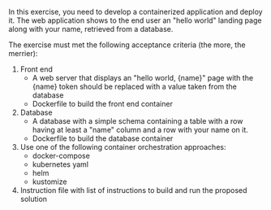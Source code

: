 In this exercise, you need to develop a containerized application and deploy it. The web application shows to the end user an "hello world" landing page along with your name, retrieved from a database.

The exercise must met the following acceptance criteria (the more, the merrier):

1. Front end
    - A web server that displays an "hello world, {name}" page with the {name} token should be replaced with a value taken from the database
    - Dockerfile to build the front end container
2. Database
    - A database with a simple schema containing a table with a row having at least a "name" column and a row with your name on it.
    - Dockerfile to build the database container
3. Use one of the following container orchestration approaches:
    - docker-compose
    - kubernetes yaml
    - helm
    - kustomize
4. Instruction file with list of instructions to build and run the proposed solution
